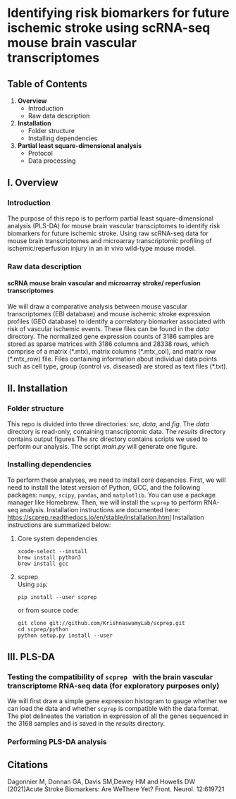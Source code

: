# Identifying risk biomarkers for future ischemic stroke using scRNA-seq mouse brain vascular transcriptomes
 
## Table of Contents
1. **Overview**
    * Introduction
    * Raw data description
2. **Installation**
    * Folder structure
    * Installing dependencies
3. **Partial least square-dimensional analysis**
    * Protocol
    * Data processing
   

## I. Overview
### Introduction
The purpose of this repo is to perform partial least square-dimensional analysis (PLS-DA) for mouse brain vascular transciptomes
to identify risk biomarkers for future ischemic stroke. 
Using raw scRNA-seq data for mouse brain transcriptomes and microarray transcriptomic profiling of ischemic/reperfusion injury 
in an in vivo wild-type mouse model.

 
### Raw data description

#### scRNA mouse brain vascular and microarray stroke/ reperfusion transcriptomes
We will draw a comparative analysis between mouse vascular transcriptomes (EBI database) and mouse ischemic stroke expression profiles (GEO database) 
to identify a correlatory biomarker associated with risk of vascular ischemic events. These files can be found in the _data_ directory. 
The normalized gene expression counts of 3186 samples are stored as sparse matrices with 3186 columns and 28338 rows, which comprise of a matrix (\*.mtx), matrix columns (\*.mtx_col), and matrix row (\*.mtx_row) file.
Files containing information about individual data points such as cell type, group (control vs. diseased) are stored as text files (\*.txt).

## II. Installation
### Folder structure
This repo is divided into three directories: _src_, _data_, and _fig_.
The _data_ directory is read-only, containing transcriptomic data.
The _results_ directory contains output figures
The _src_ directory contains scripts we used to perform our analysis. The script _main.py_ will generate one figure.

### Installing dependencies
To perform these analyses, we need to install core depencies. 
First, we will need to install the latest version of Python, GCC, and the following packages: `numpy`, `scipy`, `pandas`, and `matplotlib`.
You can use a package manager like Homebrew.
Then, we will install the `scprep` to perform RNA-seq analysis. Installation instructions are documented here:
https://scprep.readthedocs.io/en/stable/installation.html
Installation instructions are summarized below:

1. Core system dependencies
    ```
    xcode-select --install  
    brew install python3  
    brew install gcc  
    ```
2. scprep  
   Using `pip`:
   ```
   pip install --user scprep
   ```
   or from source code:
   ```
   git clone git://github.com/KrishnaswamyLab/scprep.git
   cd scprep/python
   python setup.py install --user
   ```

## III. PLS-DA
### Testing the compatibility of `scprep ` with the brain vascular transcriptome RNA-seq data (for exploratory purposes only)
We will first draw a simple gene expression histogram to gauge whether we can load the data and whether `scprep` is compatible with the data format. 
The plot delineates the variation in expression of all the genes sequenced in the 3168 samples and is saved in the _results_ directory.

### Performing PLS-DA analysis


## Citations
Dagonnier M, Donnan GA, Davis SM,Dewey HM and Howells DW (2021)Acute Stroke Biomarkers: Are WeThere Yet? Front. Neurol. 12:619721